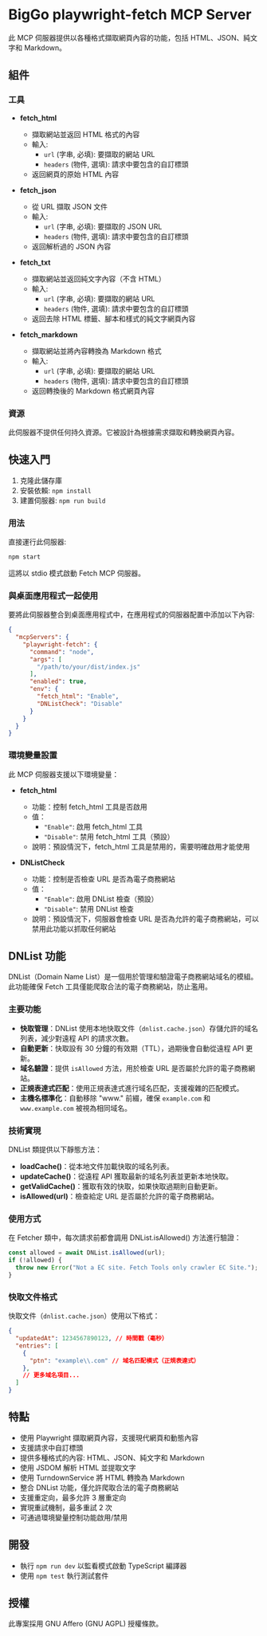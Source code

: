 # BigGo playwright-fetch MCP Server

此 MCP 伺服器提供以各種格式擷取網頁內容的功能，包括 HTML、JSON、純文字和 Markdown。

## 組件

### 工具

- **fetch_html**
  - 擷取網站並返回 HTML 格式的內容
  - 輸入:
    - `url` (字串, 必填): 要擷取的網站 URL
    - `headers` (物件, 選填): 請求中要包含的自訂標頭
  - 返回網頁的原始 HTML 內容

- **fetch_json**
  - 從 URL 擷取 JSON 文件
  - 輸入:
    - `url` (字串, 必填): 要擷取的 JSON URL
    - `headers` (物件, 選填): 請求中要包含的自訂標頭
  - 返回解析過的 JSON 內容

- **fetch_txt**
  - 擷取網站並返回純文字內容（不含 HTML）
  - 輸入:
    - `url` (字串, 必填): 要擷取的網站 URL
    - `headers` (物件, 選填): 請求中要包含的自訂標頭
  - 返回去除 HTML 標籤、腳本和樣式的純文字網頁內容

- **fetch_markdown**
  - 擷取網站並將內容轉換為 Markdown 格式
  - 輸入:
    - `url` (字串, 必填): 要擷取的網站 URL
    - `headers` (物件, 選填): 請求中要包含的自訂標頭
  - 返回轉換後的 Markdown 格式網頁內容

### 資源

此伺服器不提供任何持久資源。它被設計為根據需求擷取和轉換網頁內容。

## 快速入門

1. 克隆此儲存庫
2. 安裝依賴: `npm install`
3. 建置伺服器: `npm run build`

### 用法

直接運行此伺服器:

```bash
npm start
```

這將以 stdio 模式啟動 Fetch MCP 伺服器。

### 與桌面應用程式一起使用

要將此伺服器整合到桌面應用程式中，在應用程式的伺服器配置中添加以下內容:

```json
{
  "mcpServers": {
    "playwright-fetch": {
      "command": "node",
      "args": [
        "/path/to/your/dist/index.js"
      ],
      "enabled": true,
      "env": {
        "fetch_html": "Enable",
        "DNListCheck": "Disable"
      }
    }
  }
}
```

### 環境變量設置

此 MCP 伺服器支援以下環境變量：

- **fetch_html**
  - 功能：控制 fetch_html 工具是否啟用
  - 值：
    - `"Enable"`: 啟用 fetch_html 工具
    - `"Disable"`: 禁用 fetch_html 工具（預設）
  - 說明：預設情況下，fetch_html 工具是禁用的，需要明確啟用才能使用

- **DNListCheck**
  - 功能：控制是否檢查 URL 是否為電子商務網站
  - 值：
    - `"Enable"`: 啟用 DNList 檢查（預設）
    - `"Disable"`: 禁用 DNList 檢查
  - 說明：預設情況下，伺服器會檢查 URL 是否為允許的電子商務網站，可以禁用此功能以抓取任何網站

## DNList 功能

DNList（Domain Name List）是一個用於管理和驗證電子商務網站域名的模組。此功能確保 Fetch 工具僅能爬取合法的電子商務網站，防止濫用。

### 主要功能

- **快取管理**：DNList 使用本地快取文件（`dnlist.cache.json`）存儲允許的域名列表，減少對遠程 API 的請求次數。
- **自動更新**：快取設有 30 分鐘的有效期（TTL），過期後會自動從遠程 API 更新。
- **域名驗證**：提供 `isAllowed` 方法，用於檢查 URL 是否屬於允許的電子商務網站。
- **正規表達式匹配**：使用正規表達式進行域名匹配，支援複雜的匹配模式。
- **主機名標準化**：自動移除 "www." 前綴，確保 `example.com` 和 `www.example.com` 被視為相同域名。

### 技術實現

DNList 類提供以下靜態方法：

- **loadCache()**：從本地文件加載快取的域名列表。
- **updateCache()**：從遠程 API 獲取最新的域名列表並更新本地快取。
- **getValidCache()**：獲取有效的快取，如果快取過期則自動更新。
- **isAllowed(url)**：檢查給定 URL 是否屬於允許的電子商務網站。

### 使用方式

在 Fetcher 類中，每次請求前都會調用 DNList.isAllowed() 方法進行驗證：

```typescript
const allowed = await DNList.isAllowed(url);
if (!allowed) {
  throw new Error("Not a EC site. Fetch Tools only crawler EC Site.");
}
```

### 快取文件格式

快取文件（`dnlist.cache.json`）使用以下格式：

```json
{
  "updatedAt": 1234567890123, // 時間戳（毫秒）
  "entries": [
    {
      "ptn": "example\\.com" // 域名匹配模式（正規表達式）
    },
    // 更多域名項目...
  ]
}
```

## 特點

- 使用 Playwright 擷取網頁內容，支援現代網頁和動態內容
- 支援請求中自訂標頭
- 提供多種格式的內容: HTML、JSON、純文字和 Markdown
- 使用 JSDOM 解析 HTML 並提取文字
- 使用 TurndownService 將 HTML 轉換為 Markdown
- 整合 DNList 功能，僅允許爬取合法的電子商務網站
- 支援重定向，最多允許 3 層重定向
- 實現重試機制，最多重試 2 次
- 可通過環境變量控制功能啟用/禁用

## 開發

- 執行 `npm run dev` 以監看模式啟動 TypeScript 編譯器
- 使用 `npm test` 執行測試套件

## 授權

此專案採用 GNU Affero (GNU AGPL) 授權條款。
